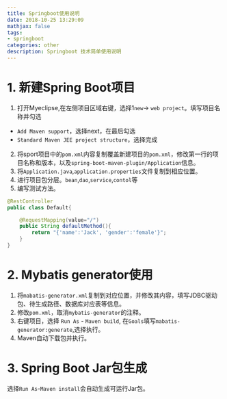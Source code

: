 ```yaml
---
title: Springboot使用说明
date: 2018-10-25 13:29:09
mathjax: false
tags:
- springboot
categories: other
description: Springboot 技术简单使用说明
---
```


# 1. 新建Spring Boot项目
1. 打开Myeclipse,在左侧项目区域右键，选择1`new`-> `web project`。填写项目名称并勾选
- `Add Maven support`，选择next，在最后勾选
- `Standard Maven JEE project structure`，选择完成
2. 将sport项目中的`pom.xml`内容复制覆盖新建项目的`pom.xml`，修改第一行的项目名称和版本，以及`spring-boot-maven-plugin/Application`信息。
3. 将`Application.java`,`application.properties`文件复制到相应位置。
4. 进行项目包分层。`bean`,`dao`,`service`,`contol`等
5. 编写测试方法。
```java
@RestController
public class Default{

    @RequestMapping(value="/")
    public String defaultMethod(){
        return "{'name':'Jack', 'gender':'female'}";
    }
}
```

# 2. Mybatis generator使用
1. 将`mabatis-generator.xml`复制到对应位置，并修改其内容，填写JDBC驱动包、待生成路径、数据库对应表等信息。
2. 修改`pom.xml`，取消`mybatis-generator`的注释。
3. 右键项目，选择 `Run As` - `Maven build`, 在`Goals`填写`mabatis-generator:generate`,选择执行。
4. Maven自动下载包并执行。

# 3. Spring Boot Jar包生成
选择`Run As`-`Maven install`会自动生成可运行Jar包。
